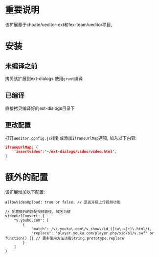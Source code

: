 # 重要说明
该扩展基于choate/ueditor-ext和fex-team/ueditor项目, 

# 安装
## 未编译之前
拷贝该扩展到ext-dialogs
使用`grunt`编译
## 已编译
直接拷贝编译好的ext-dialogs目录下
## 更改配置
打开`ueditor.config.js`找到或添加`iframeUrlMap`选项, 加入以下内容:
```json
iframeUrlMap: {
    'insertvideo':'~/ext-dialogs/video/video.html',
}
```

# 额外的配置
该扩展增加以下配置:
```
allowVideoUpload: true or false, // 是否开启上传视频功能

// 配置额外的匹配视频路径, 域名为键
videoUrlConvert: {
    "v.youku.com": [
        {
            "match": /v\.youku\.com\/v_show\/id_([\w\-=]+)\.html/i,
            "replace": "player.youku.com/player.php/sid/$1/v.swf" or function() {} // 更多使用方法请看String.prototype.replace
        }
    ]
}
```


